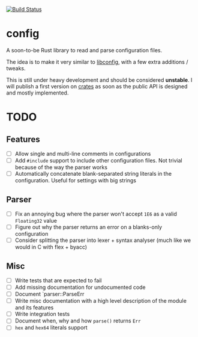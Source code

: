 [![Build Status](https://travis-ci.org/filipegoncalves/rust-config.svg?branch=master)](https://travis-ci.org/filipegoncalves/rust-config)

# config

A soon-to-be Rust library to read and parse configuration files.

The idea is to make it very similar to [libconfig](http://www.hyperrealm.com/libconfig/), with a few extra additions / tweaks.

This is still under heavy development and should be considered **unstable**. I will publish a first version on [crates](https://crates.io)
as soon as the public API is designed and mostly implemented.

# TODO

## Features
- [ ] Allow single and multi-line comments in configurations
- [ ] Add `#include` support to include other configuration files. Not trivial because of the way the parser works
- [ ] Automatically concatenate blank-separated string literals in the configuration. Useful for settings with big strings

## Parser
- [ ] Fix an annoying bug where the parser won't accept `1E6` as a valid `Floating32` value
- [ ] Figure out why the parser returns an error on a blanks-only configuration
- [ ] Consider splitting the parser into lexer + syntax analyser (much like we would in C with flex + byacc)

## Misc
- [ ] Write tests that are expected to fail
- [ ] Add missing documentation for undocumented code
- [ ] Document `parser::ParseErr
- [ ] Write misc documentation with a high level description of the module and its features
- [ ] Write integration tests
- [ ] Document when, why and how `parse()` returns `Err`
- [ ] `hex` and `hex64` literals support
